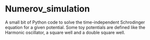 # Numerov_simulation

A small bit of Python code to solve the time-independent Schrodinger equation for a given potential.
Some toy potentials are defined like the Harmonic oscillator, a square well and a double square well.


